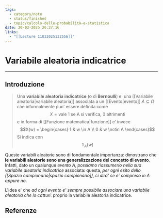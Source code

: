 ```yaml
---
tags:
  - category/note
  - status/finished
  - topic/calcolo-delle-probabilità-e-statistica
date: 20-03-2025 20:27:16
links:
  - "[[Lecture 11032025132556]]"
---
```

# Variabile aleatoria indicatrice
---
## Introduzione
> Una **variabile aleatoria indicatrice** (o di **Bernoulli**) e' una [[Variabile aleatoria|variabile aleatoria]] associata a un [[Evento|evento]] $A \subseteq \Omega$ che informalmente puo' essere definita come
> $$X = \text{vale 1 se A si verifica, 0 altrimenti}$$
> e in forma di [[Funzione matematica|funzione]] e' invece
> $$X(w) = \begin{cases} 1 & w \in A \\ 0 & w \notin A \end{cases}$$
> Si indica con
> $$\mathbb{1}_{A}(w)$$

Queste variabili aleatorie sono di fondamentale importanza: dimostrano che **le variabili aleatorie sono una generalizzazione del concetto di evento**. Infatti, dato un qualunque _evento $A$, possiamo riassumerlo nella sua variabile aleatoria indicatrice_ associata: questa, _per ogni esito dello [[Spazio campionario|spazio campionario]], ci dira' se e' compreso in $A$ oppure no_.

L'idea e' che _ad ogni evento e' sempre possibile associare una variabile aleatoria che lo catturi_: proprio la variabile aleatoria indicatrice.

## Referenze